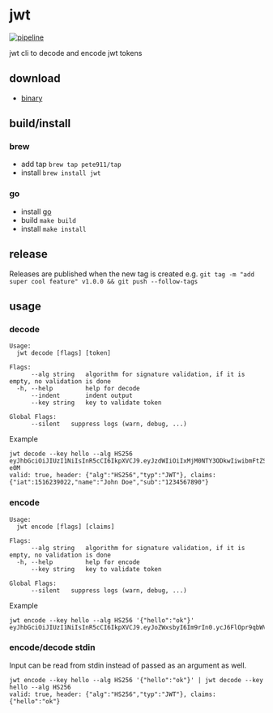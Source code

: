 # jwt

[![pipeline](https://github.com/pete911/jwt/actions/workflows/pipeline.yml/badge.svg)](https://github.com/pete911/jwt/actions/workflows/pipeline.yml)

jwt cli to decode and encode jwt tokens

## download

- [binary](https://github.com/pete911/jwt/releases)

## build/install

### brew

- add tap `brew tap pete911/tap`
- install `brew install jwt`

### go

- install [go](https://golang.org/doc/install)
- build `make build`
- install `make install`

## release

Releases are published when the new tag is created e.g.
`git tag -m "add super cool feature" v1.0.0 && git push --follow-tags`

## usage

### decode
```
Usage:
  jwt decode [flags] [token]

Flags:
      --alg string   algorithm for signature validation, if it is empty, no validation is done
  -h, --help         help for decode
      --indent       indent output
      --key string   key to validate token

Global Flags:
      --silent   suppress logs (warn, debug, ...)
```

Example
```shell
jwt decode --key hello --alg HS256 eyJhbGciOiJIUzI1NiIsInR5cCI6IkpXVCJ9.eyJzdWIiOiIxMjM0NTY3ODkwIiwibmFtZSI6IkpvaG4gRG9lIiwiaWF0IjoxNTE2MjM5MDIyfQ.ElsKKULlzGtesThefMuj2_a6KIY9L5i2zDrBLHV-e0M
valid: true, header: {"alg":"HS256","typ":"JWT"}, claims: {"iat":1516239022,"name":"John Doe","sub":"1234567890"}
```

### encode
```
Usage:
  jwt encode [flags] [claims]

Flags:
      --alg string   algorithm for signature validation, if it is empty, no validation is done
  -h, --help         help for encode
      --key string   key to validate token

Global Flags:
      --silent   suppress logs (warn, debug, ...)
```

Example
```shell
jwt encode --key hello --alg HS256 '{"hello":"ok"}'
eyJhbGciOiJIUzI1NiIsInR5cCI6IkpXVCJ9.eyJoZWxsbyI6Im9rIn0.ycJ6FlOpr9qbWVQsVqQr9Pls1F_QfoOE7fk9pUvYNm8
```

### encode/decode stdin
Input can be read from stdin instead of passed as an argument as well.

```shell
jwt encode --key hello --alg HS256 '{"hello":"ok"}' | jwt decode --key hello --alg HS256
valid: true, header: {"alg":"HS256","typ":"JWT"}, claims: {"hello":"ok"}
```
